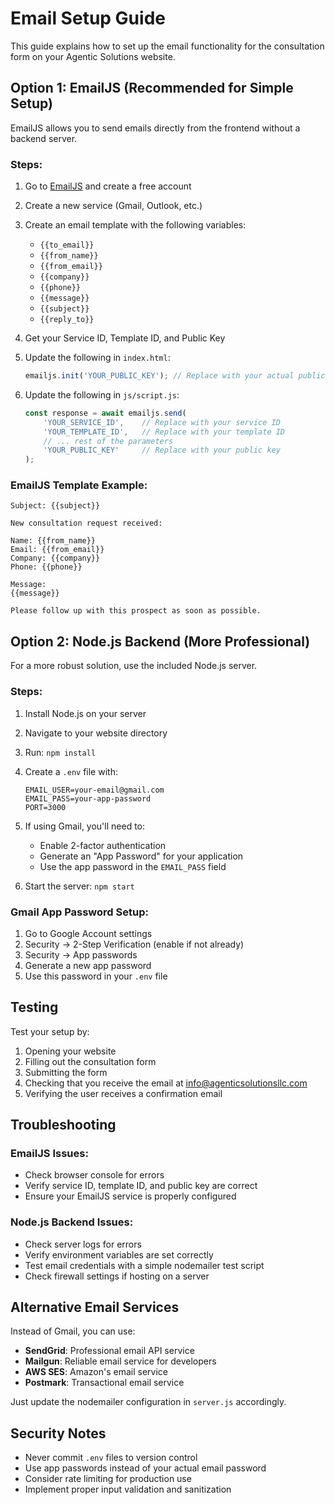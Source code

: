 # Email Setup Guide

This guide explains how to set up the email functionality for the consultation form on your Agentic Solutions website.

## Option 1: EmailJS (Recommended for Simple Setup)

EmailJS allows you to send emails directly from the frontend without a backend server.

### Steps:
1. Go to [EmailJS](https://www.emailjs.com/) and create a free account
2. Create a new service (Gmail, Outlook, etc.)
3. Create an email template with the following variables:
   - `{{to_email}}`
   - `{{from_name}}`
   - `{{from_email}}`
   - `{{company}}`
   - `{{phone}}`
   - `{{message}}`
   - `{{subject}}`
   - `{{reply_to}}`

4. Get your Service ID, Template ID, and Public Key
5. Update the following in `index.html`:
   ```javascript
   emailjs.init('YOUR_PUBLIC_KEY'); // Replace with your actual public key
   ```

6. Update the following in `js/script.js`:
   ```javascript
   const response = await emailjs.send(
       'YOUR_SERVICE_ID',    // Replace with your service ID
       'YOUR_TEMPLATE_ID',   // Replace with your template ID
       // ... rest of the parameters
       'YOUR_PUBLIC_KEY'     // Replace with your public key
   );
   ```

### EmailJS Template Example:
```
Subject: {{subject}}

New consultation request received:

Name: {{from_name}}
Email: {{from_email}}
Company: {{company}}
Phone: {{phone}}

Message:
{{message}}

Please follow up with this prospect as soon as possible.
```

## Option 2: Node.js Backend (More Professional)

For a more robust solution, use the included Node.js server.

### Steps:
1. Install Node.js on your server
2. Navigate to your website directory
3. Run: `npm install`
4. Create a `.env` file with:
   ```
   EMAIL_USER=your-email@gmail.com
   EMAIL_PASS=your-app-password
   PORT=3000
   ```

5. If using Gmail, you'll need to:
   - Enable 2-factor authentication
   - Generate an "App Password" for your application
   - Use the app password in the `EMAIL_PASS` field

6. Start the server: `npm start`

### Gmail App Password Setup:
1. Go to Google Account settings
2. Security → 2-Step Verification (enable if not already)
3. Security → App passwords
4. Generate a new app password
5. Use this password in your `.env` file

## Testing

Test your setup by:
1. Opening your website
2. Filling out the consultation form
3. Submitting the form
4. Checking that you receive the email at info@agenticsolutionsllc.com
5. Verifying the user receives a confirmation email

## Troubleshooting

### EmailJS Issues:
- Check browser console for errors
- Verify service ID, template ID, and public key are correct
- Ensure your EmailJS service is properly configured

### Node.js Backend Issues:
- Check server logs for errors
- Verify environment variables are set correctly
- Test email credentials with a simple nodemailer test script
- Check firewall settings if hosting on a server

## Alternative Email Services

Instead of Gmail, you can use:
- **SendGrid**: Professional email API service
- **Mailgun**: Reliable email service for developers
- **AWS SES**: Amazon's email service
- **Postmark**: Transactional email service

Just update the nodemailer configuration in `server.js` accordingly.

## Security Notes

- Never commit `.env` files to version control
- Use app passwords instead of your actual email password
- Consider rate limiting for production use
- Implement proper input validation and sanitization 